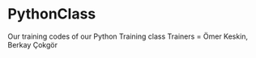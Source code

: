 # PythonClass
Our training codes of our Python Training class
Trainers = Ömer Keskin, Berkay Çokgör
